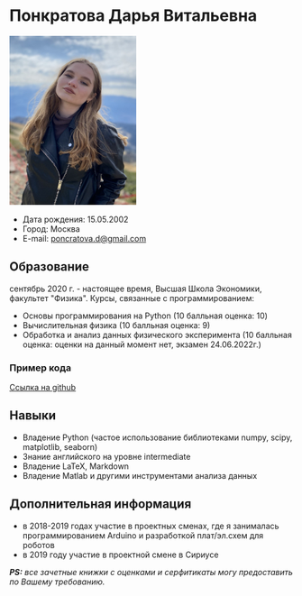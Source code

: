 # Понкратова Дарья Витальевна
<img src="https://github.com/PoncratovaD/laba/blob/main/cv.jpg"  width="225" height="300">

- Дата рождения: 15.05.2002
- Город: Москва
- E-mail: poncratova.d@gmail.com

## Образование
сентябрь 2020 г. - настоящее время, Высшая Школа Экономики, факультет "Физика". Курсы, связанные с программированием:
- Основы программирования на Python (10 балльная оценка: 10)
- Вычислительная физика (10 балльная оценка: 9)
- Обработка и анализ данных физического эксперимента (10 балльная оценка: оценки на данный момент нет, экзамен 24.06.2022г.)

### Пример кода
[Ссылка на github](https://github.com/pyoadfe/hw4-2022-PoncratovaD)

## Навыки
- Владение Python (частое использование библиотеками numpy, scipy, matplotlib, seaborn)
- Знание английского на уровне intermediate 
- Владение LaTeX, Markdown
- Владение Matlab и другими инструментами анализа данных

##  Дополнительная информация
- в 2018-2019 годах участие в проектных сменах, где я занималась программированием Arduino и разработкой плат/эл.схем для роботов
- в 2019 году участие в проектной смене в Сириусе


***PS:*** *все зачетные книжки с оценками и серфитикаты могу предоставить по Вашему требованию.*
